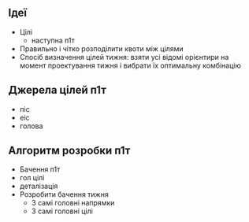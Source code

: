 ## Ідеї
* Цілі
	- наступна п1т
* Правильно і чітко розподілити квоти між цілями 
* Спосіб визначення цілей тижня: взяти усі відомі орієнтири на момент проектування тижня і вибрати їх оптимальну комбінацію

## Джерела цілей п1т  
* піс
* еіс
* голова

## Алгоритм розробки п1т
* Бачення п1т
* гол цілі
* деталізація
* Розробити бачення тижня
	* 3 самі головні напрямки
	* 3 самі головні цілі